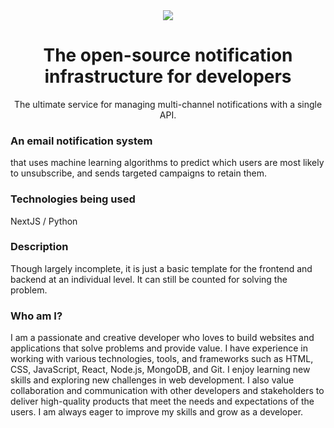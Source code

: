 <div align="center">
    <a href="https://connect.novu.co" target="_blank"><img src="https://user-images.githubusercontent.com/100117126/235352632-e3e22d9e-2c8b-43d3-a297-dd8fbd90fc56.png" /></a>
</div>

<h1 align="center">The open-source notification infrastructure for developers</h1>

<div align="center">
The ultimate service for managing multi-channel notifications with a single API.
</div>

<h3>An email notification system</h3>
<p>that uses machine learning algorithms to predict which users are most likely to unsubscribe, and sends targeted campaigns to retain them.</p>

<h3>Technologies being used</h3>
<p>NextJS / Python</p>


<h3>Description</h3>
<p>Though largely incomplete, it is just a basic template for the frontend and backend at an individual level. It can still be counted for solving the problem.</p>


<h3>Who am I?</h3>
<p>I am a passionate and creative developer who loves to build websites and applications that solve problems and provide value. I have experience in working with various technologies, tools, and frameworks such as HTML, CSS, JavaScript, React, Node.js, MongoDB, and Git. I enjoy learning new skills and exploring new challenges in web development. I also value collaboration and communication with other developers and stakeholders to deliver high-quality products that meet the needs and expectations of the users. I am always eager to improve my skills and grow as a developer.</p>


